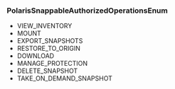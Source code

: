 ### PolarisSnappableAuthorizedOperationsEnum
- VIEW_INVENTORY
- MOUNT
- EXPORT_SNAPSHOTS
- RESTORE_TO_ORIGIN
- DOWNLOAD
- MANAGE_PROTECTION
- DELETE_SNAPSHOT
- TAKE_ON_DEMAND_SNAPSHOT
